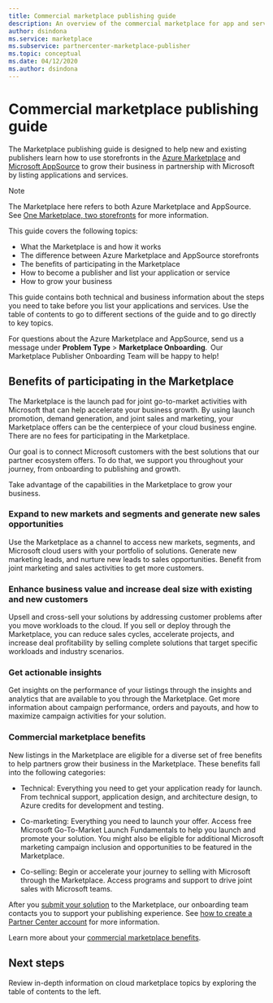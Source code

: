 ```yaml
---
title: Commercial marketplace publishing guide
description: An overview of the commercial marketplace for app and service publishers.
author: dsindona
ms.service: marketplace
ms.subservice: partnercenter-marketplace-publisher
ms.topic: conceptual
ms.date: 04/12/2020
ms.author: dsindona
---
```


# Commercial marketplace publishing guide

The Marketplace publishing guide is designed to help new and existing publishers learn how to use storefronts in the [Azure Marketplace](https://azuremarketplace.microsoft.com) and [Microsoft AppSource](https://appsource.microsoft.com) to grow their business in partnership with Microsoft by listing applications and services.

>[!Note]
>The Marketplace here refers to both Azure Marketplace and AppSource.  See [One Marketplace, two storefronts](https://docs.microsoft.com/azure/marketplace/comparing-appsource-azure-marketplace) for more information.

This guide covers the following topics: 
*   What the Marketplace is and how it works 
*   The difference between Azure Marketplace and AppSource storefronts 
*   The benefits of participating in the Marketplace 
*   How to become a publisher and list your application or service 
*   How to grow your business 

This guide contains both technical and business information about the steps you need to take before you list your applications and services. Use the table of contents to go to different sections of the guide and to go directly to key topics.

For questions about the Azure Marketplace and AppSource, send us a message under **Problem Type** > **Marketplace Onboarding**.  Our Marketplace Publisher Onboarding Team will be happy to help! 

## Benefits of participating in the Marketplace 

The Marketplace is the launch pad for joint go-to-market activities with Microsoft that can help accelerate your business growth. By using launch promotion, demand generation, and joint sales and marketing, your Marketplace offers can be the centerpiece of your cloud business engine. There are no fees for participating in the Marketplace.

Our goal is to connect Microsoft customers with the best solutions that our partner ecosystem offers. To do that, we support you throughout your journey, from onboarding to publishing and growth. 

Take advantage of the capabilities in the Marketplace to grow your business.

### Expand to new markets and segments and generate new sales opportunities

Use the Marketplace as a channel to access new markets, segments, and Microsoft cloud users with your portfolio of solutions. Generate new marketing leads, and nurture new leads to sales opportunities. Benefit from joint marketing and sales activities to get more customers.

### Enhance business value and increase deal size with existing and new customers 

Upsell and cross-sell your solutions by addressing customer problems after you move workloads to the cloud. If you sell or deploy through the Marketplace, you can reduce sales cycles, accelerate projects, and increase deal profitability by selling complete solutions that target specific workloads and industry scenarios. 

### Get actionable insights 

Get insights on the performance of your listings through the insights and analytics that are available to you through the Marketplace. Get more information about campaign performance, orders and payouts, and how to maximize campaign activities for your solution.

### Commercial marketplace benefits 

New listings in the Marketplace are eligible for a diverse set of free benefits to help partners grow their business in the Marketplace. These benefits fall into the following categories: 

*   Technical: Everything you need to get your application ready for launch. From technical support, application design, and architecture design, to Azure credits for development and testing. 

*   Co-marketing: Everything you need to launch your offer. Access free Microsoft Go-To-Market Launch Fundamentals to help you launch and promote your solution. You might also be eligible for additional Microsoft marketing campaign inclusion and opportunities to be featured in the Marketplace.

*   Co-selling: Begin or accelerate your journey to selling with Microsoft through the Marketplace. Access programs and support to drive joint sales with Microsoft teams.

After you [submit your solution](https://partner.microsoft.com/dashboard/account/v3/enrollment/introduction/partnership) to the Marketplace, our onboarding team contacts you to support your publishing experience.  See [how to create a Partner Center account](https://docs.microsoft.com/azure/marketplace/partner-center-portal/create-account) for more information.

Learn more about your [commercial marketplace benefits](https://docs.microsoft.com//azure/marketplace/gtm-your-marketplace-benefits).

## Next steps

Review in-depth information on cloud marketplace topics by exploring the table of contents to the left. 
